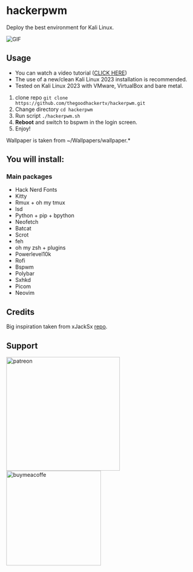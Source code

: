 # hackerpwm
Deploy the best environment for Kali Linux.

![GIF](https://raw.githubusercontent.com/thegoodhackertv/hackerpwm/main/env.gif)

## Usage
- You can watch a video tutorial ([CLICK HERE](https://youtu.be/oVgWy5Z9Owc))
- The use of a new/clean Kali Linux 2023 installation is recommended.
- Tested on Kali Linux 2023 with VMware, VirtualBox and bare metal.

1. clone repo `git clone https://github.com/thegoodhackertv/hackerpwm.git`
2. Change directory `cd hackerpwm`
3. Run script `./hackerpwm.sh`
4. **Reboot** and switch to bspwm in the login screen.
5. Enjoy!

Wallpaper is taken from ~/Wallpapers/wallpaper.*

## You will install:
### Main packages
- Hack Nerd Fonts
- Kitty
- Rmux + oh my tmux
- lsd
- Python + pip + bpython
- Neofetch
- Batcat
- Scrot
- feh
- oh my zsh + plugins
- Powerlevel10k
- Rofi
- Bspwm
- Polybar
- Sxhkd
- Picom
- Neovim

## Credits
Big inspiration taken from xJackSx [repo](https://github.com/xJackSx/BSPWMparrot).

## Support
[<img width=300 alt="patreon" src="https://pbs.twimg.com/media/DC4gjLRUMAAyQ92?format=jpg">](https://www.patreon.com/thegoodhacker)
[<img width=250 alt="buymeacoffe" src="https://cdn.buymeacoffee.com/buttons/v2/default-orange.png">](https://www.buymeacoffee.com/thegoodhacker)
